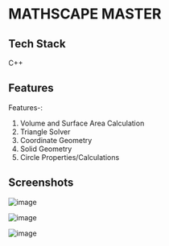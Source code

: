 <h1>MATHSCAPE MASTER</h1>
<h2>Tech Stack</h2>
C++
<h2>Features</h2>
Features-:

1. Volume and Surface Area Calculation
2. Triangle Solver
3. Coordinate Geometry
4. Solid Geometry
5. Circle Properties/Calculations
<h2>Screenshots</h2>

![image](https://github.com/Nikita06211/Dev-Geeks/assets/120494269/e50aebb1-52fd-4019-bd08-c1b6c96234fd)

![image](https://github.com/Nikita06211/Dev-Geeks/assets/120494269/ecaabc9d-f630-4682-abdf-8157c3e2fe9e)

![image](https://github.com/Nikita06211/Dev-Geeks/assets/120494269/6d2950f8-16e6-42f4-97d7-c75e00be9073)



